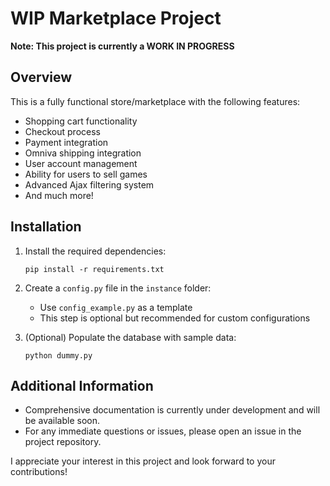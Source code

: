 # WIP Marketplace Project

**Note: This project is currently a WORK IN PROGRESS**

## Overview

This is a fully functional store/marketplace with the following features:

- Shopping cart functionality
- Checkout process
- Payment integration
- Omniva shipping integration
- User account management
- Ability for users to sell games
- Advanced Ajax filtering system
- And much more!

## Installation

1. Install the required dependencies:
   ```
   pip install -r requirements.txt
   ```

2. Create a `config.py` file in the `instance` folder:
   - Use `config_example.py` as a template
   - This step is optional but recommended for custom configurations

3. (Optional) Populate the database with sample data:
   ```
   python dummy.py
   ```

## Additional Information

- Comprehensive documentation is currently under development and will be available soon.
- For any immediate questions or issues, please open an issue in the project repository.

I appreciate your interest in this project and look forward to your contributions!